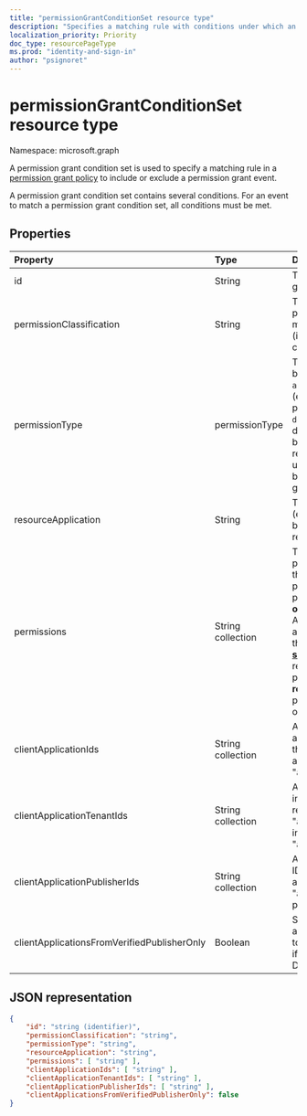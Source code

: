 ```yaml
---
title: "permissionGrantConditionSet resource type"
description: "Specifies a matching rule with conditions under which an event is included or excluded from a permission grant policy."
localization_priority: Priority
doc_type: resourcePageType
ms.prod: "identity-and-sign-in"
author: "psignoret"
---
```


# permissionGrantConditionSet resource type

Namespace: microsoft.graph

A permission grant condition set is used to specify a matching rule in a [permission grant policy](permissiongrantpolicy.md) to include or exclude a permission grant event.

A permission grant condition set contains several conditions. For an event to match a permission grant condition set, all conditions must be met.

## Properties

| Property     | Type |Description|
|:---------------|:--------|:----------|
| id | String | The unique identifier for the permission grant condition set. Key. Read-only. |
| permissionClassification | String | The [permission classification](delegatedpermissionclassification.md) for the permission being granted, or "all" to match with any permission classification (including permissions which are not classified). Default is `all`. |
| permissionType | permissionType | The permission type of the permission being granted. Possible values: `application` for application permissions (e.g. app roles) or `delegated` for delegated permissions. The value `delegatedUserConsentable` indicates delegated permissions which have not been configured by the API publisher to require admin consent—this value may be used in built-in permission grant policies, but cannot be used in custom permission grant policies. Required. |
| resourceApplication | String | The **appId** of the resource application (e.g. the API) for which a permission is being granted, or `any` to match with any resource application or API. Default is `any`. |
| permissions | String collection | The list of **id** values for the specific permissions to match with, or a list with the single value "all" to match with any permission. The **id** of delegated permissions can be found in the **oauth2PermissionScopes** property of the API's [**servicePrincipal**](serviceprincipal.md) object. The **id** of application permissions can be found in the **appRoles** property of the API's [**servicePrincipal**](serviceprincipal.md) object. The **id** of resource-specific application permissions can be found in the **resourceSpecificApplicationPermissions** property of the API's [**servicePrincipal**](serviceprincipal.md) object. Default is the single value "all". |
| clientApplicationIds | String collection | A list of **appId** values for the client applications to match with, or a list with the single value "all" to match any client application. Default is the single value "all". |
| clientApplicationTenantIds | String collection | A list of Azure Active Directory tenant IDs in which the client application is registered, or a list with the single value "all" to match with client apps registered in any tenant. Default is the single value "all". |
| clientApplicationPublisherIds | String collection | A list of Microsoft Partner Network (MPN) IDs for verified publishers of the client application, or a list with the single value "all" to match with client apps from any publisher. Default is the single value "all". |
| clientApplicationsFromVerifiedPublisherOnly | Boolean | Set to `true` to only match on client applications with a verified publisher. Set to `false` to match on any client app, even if it does not have a verified publisher. Default is `false`. |

## JSON representation

<!-- {
  "blockType": "resource",
  "keyProperty": "id",
  "@odata.type": "microsoft.graph.permissionGrantConditionSet"
}-->

```json
{
    "id": "string (identifier)",
    "permissionClassification": "string",
    "permissionType": "string",
    "resourceApplication": "string",
    "permissions": [ "string" ],
    "clientApplicationIds": [ "string" ],
    "clientApplicationTenantIds": [ "string" ],
    "clientApplicationPublisherIds": [ "string" ],
    "clientApplicationsFromVerifiedPublisherOnly": false
}
```
